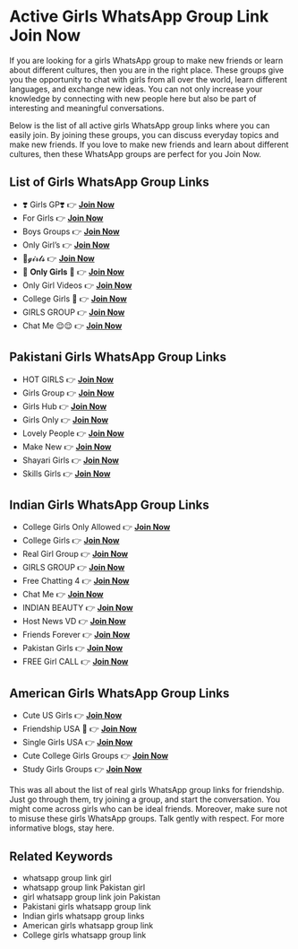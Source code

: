 # Active Girls WhatsApp Group Link Join Now

If you are looking for a girls WhatsApp group to make new friends or learn about different cultures, then you are in the right place. These groups give you the opportunity to chat with girls from all over the world, learn different languages, and exchange new ideas. You can not only increase your knowledge by connecting with new people here but also be part of interesting and meaningful conversations.

Below is the list of all active girls WhatsApp group links where you can easily join. By joining these groups, you can discuss everyday topics and make new friends. If you love to make new friends and learn about different cultures, then these WhatsApp groups are perfect for you Join Now.

## List of Girls WhatsApp Group Links

- ❣️ Girls GP❣️ 👉 [**Join Now**](https://www.profitablecpmrate.com/jd0mw79c2?key=7435649b0464cfd8a88b383c442e293b)  
- For Girls 👉 [**Join Now**](https://www.profitablecpmrate.com/khpcvr5g8s?key=0372fa49aa2c50eb573c5b9cf6b11997)  
- Boys Groups 👉 [**Join Now**](https://www.profitablecpmrate.com/ekyzd9xg?key=a8f4d0e6146674abdf0bbac207f96f06)  
- Only Girl’s 👉 [**Join Now**](https://www.profitablecpmrate.com/upud027ya7?key=1133e5f07f194da94c7ff3fd515bc354)  
- 🌹𝓰𝓲𝓻𝓵𝓼 👉 [**Join Now**](https://www.profitablecpmrate.com/khpcvr5g8s?key=0372fa49aa2c50eb573c5b9cf6b11997)  
- 🥰 𝐎𝐧𝐥𝐲 𝐆𝐢𝐫𝐥𝐬 🥰 👉 [**Join Now**](https://www.profitablecpmrate.com/upud027ya7?key=1133e5f07f194da94c7ff3fd515bc354)  
- Only Girl Videos 👉 [**Join Now**](https://tazagame.site/foreign-girl-whatsapp-group-link-join-now/)  
- College Girls 💜 👉 [**Join Now**](https://www.profitablecpmrate.com/khpcvr5g8s?key=0372fa49aa2c50eb573c5b9cf6b11997)  
- GIRLS GROUP 👉 [**Join Now**](https://www.profitablecpmrate.com/upud027ya7?key=1133e5f07f194da94c7ff3fd515bc354)  
- Chat Me 😌😌 👉 [**Join Now**](https://www.profitablecpmrate.com/khpcvr5g8s?key=0372fa49aa2c50eb573c5b9cf6b11997)  

## Pakistani Girls WhatsApp Group Links

- HOT GIRLS 👉 [**Join Now**](https://tazagame.site/foreign-girl-whatsapp-group-link-join-now/)  
- Girls Group 👉 [**Join Now**](https://tazagame.site/foreign-girl-whatsapp-group-link-join-now/)  
- Girls Hub 👉 [**Join Now**](https://tazagame.site/foreign-girl-whatsapp-group-link-join-now/)  
- Girls Only 👉 [**Join Now**](https://tazagame.site/foreign-girl-whatsapp-group-link-join-now/)  
- Lovely People 👉 [**Join Now**](https://tazagame.site/foreign-girl-whatsapp-group-link-join-now/)  
- Make New 👉 [**Join Now**](https://tazagame.site/foreign-girl-whatsapp-group-link-join-now/)  
- Shayari Girls 👉 [**Join Now**](https://tazagame.site/foreign-girl-whatsapp-group-link-join-now/)  
- Skills Girls 👉 [**Join Now**](https://tazagame.site/foreign-girl-whatsapp-group-link-join-now/)  

## Indian Girls WhatsApp Group Links

- College Girls Only Allowed 👉 [**Join Now**](https://tazagame.site/foreign-girl-whatsapp-group-link-join-now/)  
- College Girls 👉 [**Join Now**](https://tazagame.site/foreign-girl-whatsapp-group-link-join-now/)  
- Real Girl Group 👉 [**Join Now**](https://tazagame.site/foreign-girl-whatsapp-group-link-join-now/)  
- GIRLS GROUP 👉 [**Join Now**](https://tazagame.site/foreign-girl-whatsapp-group-link-join-now/)  
- Free Chatting 4 👉 [**Join Now**](https://tazagame.site/foreign-girl-whatsapp-group-link-join-now/)  
- Chat Me 👉 [**Join Now**](https://tazagame.site/foreign-girl-whatsapp-group-link-join-now/)  
- INDIAN BEAUTY 👉 [**Join Now**](https://tazagame.site/foreign-girl-whatsapp-group-link-join-now/)  
- Host News VD 👉 [**Join Now**](https://tazagame.site/foreign-girl-whatsapp-group-link-join-now/)  
- Friends Forever 👉 [**Join Now**](https://tazagame.site/foreign-girl-whatsapp-group-link-join-now/)  
- Pakistan Girls 👉 [**Join Now**](https://tazagame.site/foreign-girl-whatsapp-group-link-join-now/)  
- FREE Girl CALL 👉 [**Join Now**](https://tazagame.site/foreign-girl-whatsapp-group-link-join-now/)  

## American Girls WhatsApp Group Links

- Cute US Girls 👉 [**Join Now**](https://tazagame.site/foreign-girl-whatsapp-group-link-join-now/)  
- Friendship USA 🌹 👉 [**Join Now**](https://tazagame.site/foreign-girl-whatsapp-group-link-join-now/)  
- Single Girls USA 👉 [**Join Now**](https://tazagame.site/foreign-girl-whatsapp-group-link-join-now/)  
- Cute College Girls Groups 👉 [**Join Now**](https://tazagame.site/foreign-girl-whatsapp-group-link-join-now/)  
- Study Girls Groups 👉 [**Join Now**](https://tazagame.site/foreign-girl-whatsapp-group-link-join-now/)  

This was all about the list of real girls WhatsApp group links for friendship. Just go through them, try joining a group, and start the conversation. You might come across girls who can be ideal friends. Moreover, make sure not to misuse these girls WhatsApp groups. Talk gently with respect. For more informative blogs, stay here.  

## Related Keywords

- whatsapp group link girl  
- whatsapp group link Pakistan girl  
- girl whatsapp group link join Pakistan  
- Pakistani girls whatsapp group link  
- Indian girls whatsapp group links  
- American girls whatsapp group link  
- College girls whatsapp group link  

